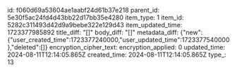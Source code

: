 id: f060d69a53604ae1aabf24d61b37e218
parent_id: 5e30f5ac24fd4d43bb22d17bb35e4280
item_type: 1
item_id: 5282c311493d42d9a9bebe322e129d43
item_updated_time: 1723377985892
title_diff: "[]"
body_diff: "[]"
metadata_diff: {"new":{"user_created_time":1723377240000,"user_updated_time":1723377540000},"deleted":[]}
encryption_cipher_text: 
encryption_applied: 0
updated_time: 2024-08-11T12:14:05.865Z
created_time: 2024-08-11T12:14:05.865Z
type_: 13